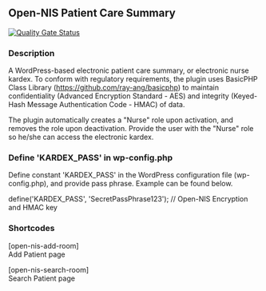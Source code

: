 ## Open-NIS Patient Care Summary

[![Quality Gate Status](https://sonarcloud.io/api/project_badges/measure?project=open-nis-patient-care-summary&metric=alert_status)](https://sonarcloud.io/dashboard?id=open-nis-patient-care-summary)

### Description

A WordPress-based electronic patient care summary, or electronic nurse kardex. To conform with regulatory requirements, the plugin uses BasicPHP Class Library (https://github.com/ray-ang/basicphp) to maintain confidentiality (Advanced Encryption Standard - AES) and integrity (Keyed-Hash Message Authentication Code - HMAC) of data.

The plugin automatically creates a "Nurse" role upon activation, and removes the role upon deactivation. Provide the user with the "Nurse" role so he/she can access the electronic kardex.

### Define 'KARDEX_PASS' in wp-config.php

Define constant 'KARDEX_PASS' in the WordPress configuration file (wp-config.php), and provide pass phrase. Example can be found below.

define('KARDEX_PASS', 'SecretPassPhrase123'); // Open-NIS Encryption and HMAC key

### Shortcodes

[open-nis-add-room]<br/>
Add Patient page

[open-nis-search-room]<br/>
Search Patient page
